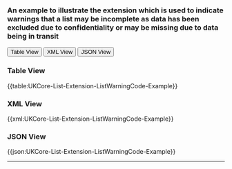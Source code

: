 ### An example to illustrate the extension which is used to indicate warnings that a list may be incomplete as data has been excluded due to confidentiality or may be missing due to data being in transit

<div class="tab">
 <button class="tablinks active" onclick="openTab(event, 'Table View')">Table View</button>
  <button class="tablinks" onclick="openTab(event, 'XML View')">XML View</button>
  <button class="tablinks" onclick="openTab(event, 'JSON View')">JSON View</button>
</div>

<div id="Table View" class="tabcontent" style="display:block">
  <h3>Table View</h3>
{{table:UKCore-List-Extension-ListWarningCode-Example}}
</div>

<div id="XML View" class="tabcontent">
  <h3>XML View</h3>
{{xml:UKCore-List-Extension-ListWarningCode-Example}}
</div>

<div id="JSON View" class="tabcontent">
  <h3>JSON View</h3>
{{json:UKCore-List-Extension-ListWarningCode-Example}}
</div>

---